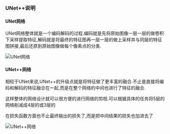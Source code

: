 ### UNet++说明

#### UNet网络

UNet网络整体就是一个编码解码的过程.编码就是先将原始图像一层一层的做卷积下采样提取特征,解码就是将最终的特征图再一层一层的做上采样并与同层的特征图拼接,最后还原到原始图像做每个像素点的分类.

![UNet网络](https://user-images.githubusercontent.com/28779173/201855429-bd7d06dc-3d9d-4848-8621-ae748ac9267f.png)

#### UNet++网络

相较于UNet来说,UNet++的升级点就是将特征做了更丰富的融合.不止是直接将编码和解码的特征融合在一起,而是在整个网络的中间也进行了特征的融合.

这样整体的网络设计就可以很方便的进行网络的剪枝.可以根据具体的任务将5层的网络削减成4层的或3层的

在损失函数方面也不止最终输出的损失了,而是把中间结果的损失也加进去了

![UNet++网络](https://user-images.githubusercontent.com/28779173/201855472-d8e1e5c6-e9a0-4821-b173-eedcb9089cc8.png)

